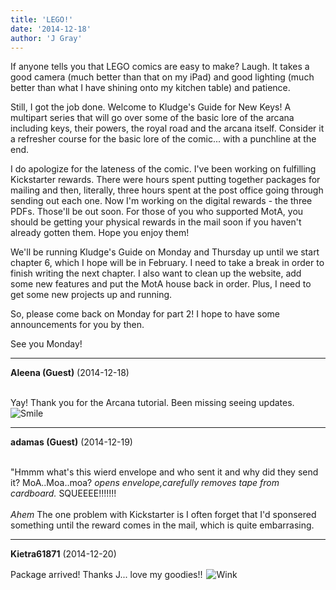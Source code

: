 ```yaml
---
title: 'LEGO!'
date: '2014-12-18'
author: 'J Gray'
---
```


<p>If anyone tells you that LEGO comics are easy to make? Laugh. It takes a good camera (much better than that on my iPad) and good lighting (much better than what I have shining onto my kitchen table) and patience. </p><p>Still, I got the job done. Welcome to Kludge's Guide for New Keys! A multipart series that will go over some of the basic lore of the arcana including keys, their powers, the royal road and the arcana itself. Consider it a refresher course for the basic lore of the comic... with a punchline at the end.</p><p>I do apologize for the lateness of the comic. I've been working on fulfilling Kickstarter rewards. There were hours spent putting together packages for mailing and then, literally, three hours spent at the post office going through sending out each one. Now I'm working on the digital rewards - the three PDFs. Those'll be out soon. For those of you who supported MotA, you should be getting your physical rewards in the mail soon if you haven't already gotten them. Hope you enjoy them!</p><p>We'll be running Kludge's Guide on Monday and Thursday up until we start chapter 6, which I hope will be in February. I need to take a break in order to finish writing the next chapter. I also want to clean up the website, add some new features and put the MotA house back in order. Plus, I need to get some new projects up and running. </p><p>So, please come back on Monday for part 2! I hope to have some announcements for you by then.</p><p>See you Monday!</p>

---
**Aleena (Guest)** (2014-12-18)

<br> Yay! Thank you for the Arcana tutorial. Been missing seeing updates. <img src="//smilies/smile.gif" alt="Smile" border="0">

---
**adamas (Guest)** (2014-12-19)

<br> "Hmmm what's this wierd envelope and who sent it and why did they send it? MoA..Moa..moa? *opens envelope,carefully removes tape from cardboard.* SQUEEEE!!!!!!!<br><br>*Ahem* The one problem with Kickstarter is I often forget that I'd sponsered something until the reward comes in the mail, which is quite embarrasing.<br>

---
**Kietra61871** (2014-12-20)

Package arrived! Thanks J... love my goodies!!&nbsp;<img src=" //smilies/wink1.gif " border="0" alt=" Wink " hspace="2" vspace="2">

